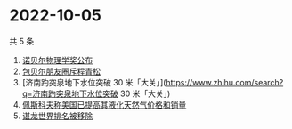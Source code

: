 # 2022-10-05

共 5 条

<!-- BEGIN -->
<!-- 最后更新时间 Wed Oct 05 2022 00:26:38 GMT+0800 (China Standard Time) -->

1. [诺贝尔物理学奖公布](https://www.zhihu.com/search?q=诺贝尔物理学奖公布)
1. [包贝尔朋友圈斥程青松](https://www.zhihu.com/search?q=包贝尔朋友圈斥程青松)
1. [济南趵突泉地下水位突破 30 米「大关」](https://www.zhihu.com/search?q=济南趵突泉地下水位突破 30 米「大关」)
1. [佩斯科夫称美国已提高其液化天然气价格和销量](https://www.zhihu.com/search?q=佩斯科夫称美国已提高其液化天然气价格和销量)
1. [谌龙世界排名被移除](https://www.zhihu.com/search?q=谌龙世界排名被移除)

<!-- END -->
